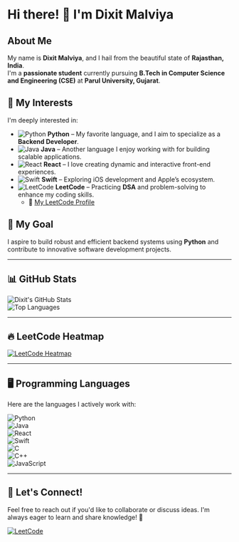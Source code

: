 # Hi there! 👋 I'm Dixit Malviya  

## About Me  
My name is **Dixit Malviya**, and I hail from the beautiful state of **Rajasthan, India**.  
I'm a **passionate student** currently pursuing **B.Tech in Computer Science and Engineering (CSE)** at **Parul University, Gujarat**.  

## 🚀 My Interests  
I'm deeply interested in:  
- ![Python](https://img.shields.io/badge/-Python-3776AB?style=flat&logo=python&logoColor=white) **Python** – My favorite language, and I aim to specialize as a **Backend Developer**.  
- ![Java](https://img.shields.io/badge/-Java-007396?style=flat&logo=java&logoColor=white) **Java** – Another language I enjoy working with for building scalable applications.  
- ![React](https://img.shields.io/badge/-React-61DAFB?style=flat&logo=react&logoColor=white) **React** – I love creating dynamic and interactive front-end experiences.  
- ![Swift](https://img.shields.io/badge/-Swift-FA7343?style=flat&logo=swift&logoColor=white) **Swift** – Exploring iOS development and Apple’s ecosystem.  
- ![LeetCode](https://img.shields.io/badge/-LeetCode-FFA116?style=flat&logo=leetcode&logoColor=white) **LeetCode** – Practicing **DSA** and problem-solving to enhance my coding skills.  
  - 🔗 [My LeetCode Profile](https://leetcode.com/u/dixit_malviyaa/)  

## 🎯 My Goal  
I aspire to build robust and efficient backend systems using **Python** and contribute to innovative software development projects.  

---

## 📊 GitHub Stats  
![Dixit's GitHub Stats](https://github-readme-stats.vercel.app/api?username=dixit-00&show_icons=true&theme=radical)  
![Top Languages](https://github-readme-stats.vercel.app/api/top-langs/?username=dixit-00&layout=compact&theme=radical)  

---

## 🔥 LeetCode Heatmap  
[![LeetCode Heatmap](https://leetcard.jacoblin.cool/dixit_malviyaa?theme=dark&ext=heatmap)](https://leetcode.com/u/dixit_malviyaa/)  

---

## 🖥️ Programming Languages  
Here are the languages I actively work with:  

![Python](https://img.shields.io/badge/-Python-3776AB?style=for-the-badge&logo=python&logoColor=white)  
![Java](https://img.shields.io/badge/-Java-007396?style=for-the-badge&logo=java&logoColor=white)  
![React](https://img.shields.io/badge/-React-61DAFB?style=for-the-badge&logo=react&logoColor=white)  
![Swift](https://img.shields.io/badge/-Swift-FA7343?style=for-the-badge&logo=swift&logoColor=white)  
![C](https://img.shields.io/badge/-C-A8B9CC?style=for-the-badge&logo=c&logoColor=white)  
![C++](https://img.shields.io/badge/-C++-00599C?style=for-the-badge&logo=c%2B%2B&logoColor=white)  
![JavaScript](https://img.shields.io/badge/-JavaScript-F7DF1E?style=for-the-badge&logo=javascript&logoColor=black)  

---

## 🔗 Let's Connect!  
Feel free to reach out if you'd like to collaborate or discuss ideas. I'm always eager to learn and share knowledge! 🚀  

[![LeetCode](https://img.shields.io/badge/LeetCode-000?style=for-the-badge&logo=leetcode&logoColor=FFA116)](https://leetcode.com/u/dixit_malviyaa/)  
